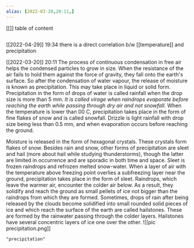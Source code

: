 ```yaml
---
alias: [2022-03-20,20:11,]
---
```

[[]]
table of content
```toc
```

[[2022-04-29]] 19:34
there is a direct correlation b/w [[temperature]] and precipitation

[[2022-03-20]] 20:11
The process of continuous condensation in free air helps the condensed particles to grow in size.
When the resistance of the air fails to hold them against the force of gravity, they fall onto the earth's surface.
So after the condensation of water vapour, the release of moisture is known as precipitation.
This may take place in liquid or solid form.
Precipitation in the form of drops of water is called rainfall when the drop size is more than 5 mm.
*It is called virage when raindrops evaporate before reaching the earth while passing through dry air and not snowfall.*
When the temperature is lower than 00 C, precipitation takes place in the form of fine flakes of snow and is called snowfall.
Drizzle is light rainfall with drop size being less than 0.5 mm, and when evaporation occurs before reaching the ground.

Moisture is released in the form of hexagonal crystals. These crystals form flakes of snow. Besides rain and snow, other forms of precipitation are sleet and hail (more about hail while studying thunderstorms), though the latter are limited in occurrence and are sporadic in both time and space.
Sleet is frozen raindrops and refrozen melted snow-water. When a layer of air with the temperature above freezing point overlies a subfreezing layer near the ground, precipitation takes place in the form of sleet.
Raindrops, which leave the warmer air, encounter the colder air below. As a result, they solidify and reach the ground as small pellets of ice not bigger than the raindrops from which they are formed.
Sometimes, drops of rain after being released by the clouds become solidified into small rounded solid pieces of ice and which reach the surface of the earth are called hailstones. These are formed by the rainwater passing through the colder layers.
Hailstones have several concentric layers of ice one over the other.
![[pic precipitation.png]]
```query
"precipitation"
```
